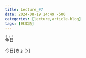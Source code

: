 ```yaml
---
title: Lecture_#7
date: 2024-08-19 14:49 -500
categories: [lecture,article-blog]
tags: [日本語]
---
```




<ruby>今日<rt>きょう</rt></ruby>


今日[きょう]

<script>
    
    document.addEventListener("DOMContentLoaded", function () {
    // Find all text nodes in the document
    const walker = document.createTreeWalker(document.body, NodeFilter.SHOW_TEXT, null, false);
    let node;

    while (node = walker.nextNode()) {
        // Regex to match A[B] pattern
        let regex = /(.+)\[(.+)\]/g;
        if (node.nodeValue.match(regex)) {
            // Replace the matching text with the desired format
            let newText = node.nodeValue.replace(regex, '<ruby>$1<rt>$2</rt></ruby>');

            // Create a temporary container for the new HTML
            let span = document.createElement('span');
            span.innerHTML = newText;

            // Replace the original text node with the new HTML
            node.parentNode.replaceChild(span, node);
        }
    }
});
</script>